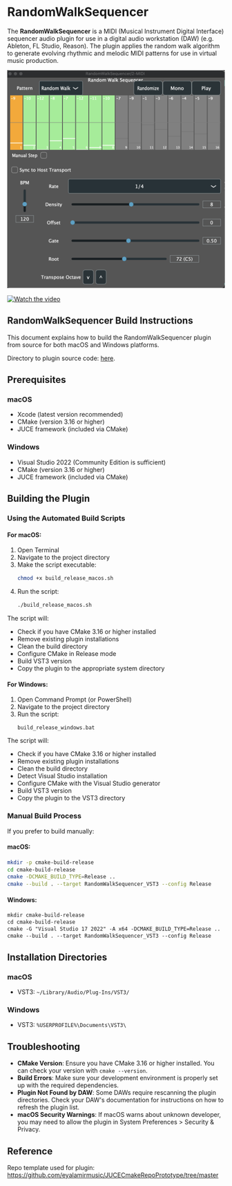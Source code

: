 # RandomWalkSequencer

The **RandomWalkSequencer** is a MIDI (Musical Instrument Digital Interface) sequencer audio plugin for use in a digital 
audio workstation (DAW) (e.g. Ableton, FL Studio, Reason). The plugin applies the random walk algorithm to generate 
evolving rhythmic and melodic MIDI patterns for use in virtual music production.

![User Interface (UI) of the RandomWalkSequencer.](https://raw.githubusercontent.com/davidfrivas/RandomWalkSeq/master/img/rws-ui.png)

[![Watch the video](https://img.youtube.com/vi/Bo6qagMKAhY/maxresdefault.jpg)](https://www.youtube.com/watch?v=Bo6qagMKAhY)

## RandomWalkSequencer Build Instructions

This document explains how to build the RandomWalkSequencer plugin from source for both macOS and Windows platforms.

Directory to plugin source code: [here](./Plugins/RandomWalkSequencer/).

## Prerequisites

### macOS
- Xcode (latest version recommended)
- CMake (version 3.16 or higher)
- JUCE framework (included via CMake)

### Windows
- Visual Studio 2022 (Community Edition is sufficient)
- CMake (version 3.16 or higher)
- JUCE framework (included via CMake)

## Building the Plugin

### Using the Automated Build Scripts

#### For macOS:

1. Open Terminal
2. Navigate to the project directory
3. Make the script executable:
   ```bash
   chmod +x build_release_macos.sh
   ```
4. Run the script:
   ```bash
   ./build_release_macos.sh
   ```

The script will:
- Check if you have CMake 3.16 or higher installed
- Remove existing plugin installations
- Clean the build directory
- Configure CMake in Release mode
- Build VST3 version
- Copy the plugin to the appropriate system directory

#### For Windows:

1. Open Command Prompt (or PowerShell)
2. Navigate to the project directory
3. Run the script:
   ```
   build_release_windows.bat
   ```

The script will:
- Check if you have CMake 3.16 or higher installed
- Remove existing plugin installations
- Clean the build directory
- Detect Visual Studio installation
- Configure CMake with the Visual Studio generator
- Build VST3 version
- Copy the plugin to the VST3 directory

### Manual Build Process

If you prefer to build manually:

#### macOS:

```bash
mkdir -p cmake-build-release
cd cmake-build-release
cmake -DCMAKE_BUILD_TYPE=Release ..
cmake --build . --target RandomWalkSequencer_VST3 --config Release
```

#### Windows:

```
mkdir cmake-build-release
cd cmake-build-release
cmake -G "Visual Studio 17 2022" -A x64 -DCMAKE_BUILD_TYPE=Release ..
cmake --build . --target RandomWalkSequencer_VST3 --config Release
```

## Installation Directories

### macOS
- VST3: `~/Library/Audio/Plug-Ins/VST3/`

### Windows
- VST3: `%USERPROFILE%\Documents\VST3\`

## Troubleshooting

- **CMake Version**: Ensure you have CMake 3.16 or higher installed. You can check your version with `cmake --version`.
- **Build Errors**: Make sure your development environment is properly set up with the required dependencies.
- **Plugin Not Found by DAW**: Some DAWs require rescanning the plugin directories. Check your DAW's documentation for instructions on how to refresh the plugin list.
- **macOS Security Warnings**: If macOS warns about unknown developer, you may need to allow the plugin in System Preferences > Security & Privacy.

## Reference

Repo template used for plugin: https://github.com/eyalamirmusic/JUCECmakeRepoPrototype/tree/master